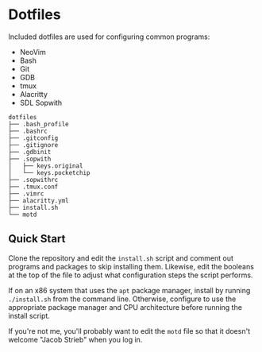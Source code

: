 # Dotfiles

Included dotfiles are used for configuring common programs:

- NeoVim
- Bash
- Git
- GDB
- tmux
- Alacritty
- SDL Sopwith

```
dotfiles
├── .bash_profile
├── .bashrc
├── .gitconfig
├── .gitignore
├── .gdbinit
├── .sopwith
│   ├── keys.original
│   └── keys.pocketchip
├── .sopwithrc
├── .tmux.conf
├── .vimrc
├── alacritty.yml
├── install.sh
└── motd
```

## Quick Start

Clone the repository and edit the `install.sh` script and comment out programs
and packages to skip installing them. Likewise, edit the booleans at the top of
the file to adjust what configuration steps the script performs.

If on an x86 system that uses the `apt` package manager, install by running
`./install.sh` from the command line. Otherwise, configure to use the
appropriate package manager and CPU architecture before running the install
script.

If you're not me, you'll probably want to edit the `motd` file so that it
doesn't welcome "Jacob Strieb" when you log in.
